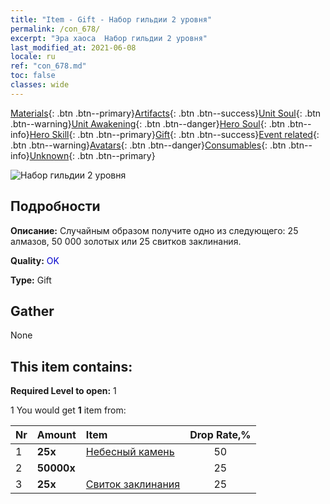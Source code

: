 ```yaml
---
title: "Item - Gift - Набор гильдии 2 уровня"
permalink: /con_678/
excerpt: "Эра хаоса  Набор гильдии 2 уровня"
last_modified_at: 2021-06-08
locale: ru
ref: "con_678.md"
toc: false
classes: wide
---
```

 [Materials](/ItemsRU/){: .btn .btn--primary}[Artifacts](/ItemsRU/Artifacts/){: .btn .btn--success}[Unit Soul](/ItemsRU/UnitSoul/){: .btn .btn--warning}[Unit Awakening](/ItemsRU/UnitAwakening/){: .btn .btn--danger}[Hero Soul](/ItemsRU/HeroSoul/){: .btn .btn--info}[Hero Skill](/ItemsRU/HeroSkill/){: .btn .btn--primary}[Gift](/ItemsRU/Gift/){: .btn .btn--success}[Event related](/ItemsRU/Events/){: .btn .btn--warning}[Avatars](/ItemsRU/Avatars/){: .btn .btn--danger}[Consumables](/ItemsRU/Consumables/){: .btn .btn--info}[Unknown](/ItemsRU/Unknown/){: .btn .btn--primary}

 ![Набор гильдии 2 уровня](/images/t/i_50002.png)

## Подробности
 **Описание:** Случайным образом получите одно из следующего: 25 алмазов, 50 000 золотых или 25 свитков заклинания.

 **Quality:** <span style="color: #0000CD">OK</span>

 **Type:** Gift

## Gather

  None

## This item contains:

 **Required Level to open:** 1

 1 You would get **1** item  from:

  | Nr | Amount |     Item    | Drop Rate,% |
  |:---|:-------|:------------|:---------:|
  | 1 |  **25x** | [Небесный камень](/ItemsRU/art_188/) | 50 | 
  | 2 |  **50000x** | <i class="fas fa-coins"/> | 25 | 
  | 3 |  **25x** | [Свиток заклинания](/ItemsRU/con_694/) | 25 | 
